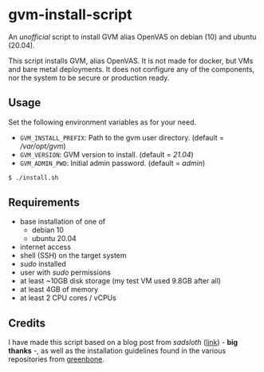 # gvm-install-script

An *unofficial* script to install GVM alias OpenVAS on debian (10) and ubuntu (20.04).

This script installs GVM, alias OpenVAS. It is not made for docker, but VMs and bare metal deployments. It does not configure any of the components, nor the system to be secure or production ready.

## Usage

Set the following environment variables as for your need.

- `GVM_INSTALL_PREFIX`: Path to the gvm user directory. (default = */var/opt/gvm*)
- `GVM_VERSION`: GVM version to install. (default = *21.04*)
- `GVM_ADMIN_PWD`: Initial admin password. (default = *admin*)

```bash
$ ./install.sh
```

## Requirements

- base installation of one of
  - debian 10
  - ubuntu 20.04
- internet access
- shell (SSH) on the target system
- *sudo* installed
- user with *sudo* permissions
- at least ~10GB disk storage (my test VM used 9.8GB after all)
- at least 4GB of memory
- at least 2 CPU cores / vCPUs

## Credits

I have made this script based on a blog post from *sadsloth* ([link](https://sadsloth.net/post/install-gvm11-src-on-debian/)) - **big thanks**  -, as well as the installation guidelines found in the various repositories from [greenbone](https://github.com/greenbone).
